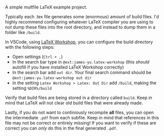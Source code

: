 A simple multfile LaTeX example project. 

Typically each .tex file generates some (enormous) amount of build files. I'd highly recommend configuring whatever LaTeX compiler you are using to _not_ dump these files into the root directory, and instead to dump them in a folder like `/build`.

In VSCode, using [LaTeX Workshop](https://marketplace.visualstudio.com/items?itemName=James-Yu.latex-workshop), you can configure the build directory with the following steps:
- Open settings (`Ctrl + ,`)
- In the search bar type in `@ext:james-yu.latex-workshop` (this _should_ autofill if you have installed LaTeX Workshop correctly)
- In the search bar add `out dir`. Your final search command should be `@ext:james-yu.latex-workshop out dir`
- In the setting `Latex Workshop > Latex: Out Dir` add `/build`, making the setting `%DIR%/build`

Verify that build files are being stored in a directory called `build`. Keep in mind that LaTeX will not clear old build files that were already made.

Lastly, if you do not want to continiously recompile **all** files, you can open the intermediate `.pdf` from each subfile. Keep in mind that references in this file may not be correct or entirely missing! If you want to verify if these are correct you can _only_ do this in the final generated `.pdf`.
